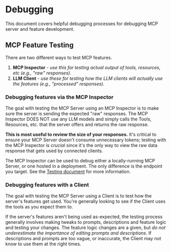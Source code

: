 # Debugging
This document covers helpful debugging processes for debugging MCP server and feature
development.

## MCP Feature Testing
There are two different ways to test MCP features.
1. **MCP Inspector** - _use this for testing actual output of tools, resources, etc (e.g., "raw" responses)._
2. **LLM Client** - _use these for testing how the LLM clients will actually use the features (e.g., "processed" responses)._

### Debugging features via the MCP Inspector
The goal with testing the MCP Server using an MCP Inspector is to make sure the server is sending
the expected "raw" responses. The MCP Inspector DOES NOT use any LLM models and simply calls the
Tools, Resources, etc. that the server offers and returns the raw response.

**This is most useful to review the size of your responses.** It's critical to ensure your MCP
Server doesn't consume unnecessary tokens; testing with the MCP Inspector is _crucial_ since
it's the only way to view the raw data response that gets used by connected clients.

The MCP Inspector can be used to debug either a locally-running MCP Server, or one hosted in
a deployment. The only difference is the endpoint you target. See the [Testing document](./testing.md#using-the-mcp-inspector) for more information.

### Debugging features with a Client
The goal with testing the MCP Server using a Client is to test how the server's features get
used. You're generally looking to see if the Client uses the tools as you expect them to.

If the server's features aren't being used as-expected, the testing process generally involves
making tweaks to prompts, descriptions and feature logic and testing your changes. The feature
logic changes are a given, but _do not underestimate the importance of editing prompts and
descriptions_. If descriptions and prompts are too vague, or inaccurate, the Client may not
know to use them at the right times.
